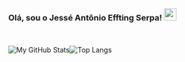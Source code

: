 
<h3>Olá, sou o Jessé Antônio Effting Serpa! <img src="https://camo.githubusercontent.com/e8e7b06ecf583bc040eb60e44eb5b8e0ecc5421320a92929ce21522dbc34c891/68747470733a2f2f6d656469612e67697068792e636f6d2f6d656469612f6876524a434c467a6361737252346961377a2f67697068792e676966" href="#" width="25px"></h3>
<br>

![My GitHub Stats](https://github-readme-stats.vercel.app/api/?username=jesseantonio&count_private=true&theme=tokyonight&showicons=true&show_icons=true&hide=issues)![Top Langs](https://github-readme-stats.vercel.app/api/top-langs/?username=jesseantonio&layout=compact)
